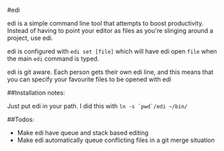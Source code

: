 #edi

edi is a simple command line tool that attempts to boost productivity. Instead of having
to point your editor as files as you're slinging around a project, use edi.

edi is configured with `edi set [file]` which will have edi open `file` when the main
`edi` command is typed.

edi is git aware. Each person gets their own edi line, and this means that you can
specify your favourite files to be opened with edi

##Installation notes:

Just put edi in your path. I did this with ``ln -s `pwd`/edi ~/bin/``

##Todos:
 * Make edi have queue and stack based editing
 * Make edi automatically queue conflicting files in a git merge situation

